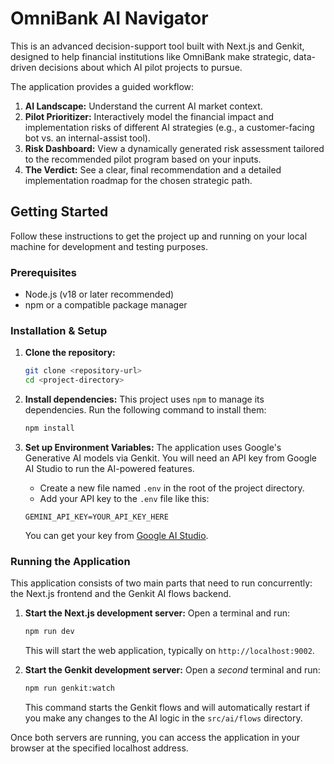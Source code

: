 # OmniBank AI Navigator

This is an advanced decision-support tool built with Next.js and Genkit, designed to help financial institutions like OmniBank make strategic, data-driven decisions about which AI pilot projects to pursue.

The application provides a guided workflow:
1.  **AI Landscape:** Understand the current AI market context.
2.  **Pilot Prioritizer:** Interactively model the financial impact and implementation risks of different AI strategies (e.g., a customer-facing bot vs. an internal-assist tool).
3.  **Risk Dashboard:** View a dynamically generated risk assessment tailored to the recommended pilot program based on your inputs.
4.  **The Verdict:** See a clear, final recommendation and a detailed implementation roadmap for the chosen strategic path.

## Getting Started

Follow these instructions to get the project up and running on your local machine for development and testing purposes.

### Prerequisites

*   Node.js (v18 or later recommended)
*   npm or a compatible package manager

### Installation & Setup

1.  **Clone the repository:**
    ```bash
    git clone <repository-url>
    cd <project-directory>
    ```

2.  **Install dependencies:**
    This project uses `npm` to manage its dependencies. Run the following command to install them:
    ```bash
    npm install
    ```

3.  **Set up Environment Variables:**
    The application uses Google's Generative AI models via Genkit. You will need an API key from Google AI Studio to run the AI-powered features.

    -   Create a new file named `.env` in the root of the project directory.
    -   Add your API key to the `.env` file like this:

    ```
    GEMINI_API_KEY=YOUR_API_KEY_HERE
    ```
    You can get your key from [Google AI Studio](https://aistudio.google.com/app/apikey).

### Running the Application

This application consists of two main parts that need to run concurrently: the Next.js frontend and the Genkit AI flows backend.

1.  **Start the Next.js development server:**
    Open a terminal and run:
    ```bash
    npm run dev
    ```
    This will start the web application, typically on `http://localhost:9002`.

2.  **Start the Genkit development server:**
    Open a *second* terminal and run:
    ```bash
    npm run genkit:watch
    ```
    This command starts the Genkit flows and will automatically restart if you make any changes to the AI logic in the `src/ai/flows` directory.

Once both servers are running, you can access the application in your browser at the specified localhost address.
